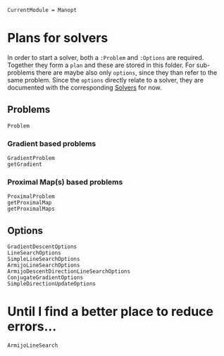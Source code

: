 ```@meta
CurrentModule = Manopt
```
# Plans for solvers
In order to start a solver, both a `:Problem` and `:Options` are required.
Together they form a `plan` and these are stored in this folder. For
sub-problems there are maybe also only `options`, since they than refer to the
same problem.
Since the `options` directly relate to a solver, they are documented with the
corresponding [Solvers](@ref) for now.

## Problems
```@docs
Problem
```
### Gradient based problems
```@docs
GradientProblem
getGradient
```

### Proximal Map(s) based problems

```@docs
ProximalProblem
getProximalMap
getProximalMaps
```

## Options
```@docs
GradientDescentOptions
LineSearchOptions
SimpleLineSearchOptions
ArmijoLineSearchOptions
ArmijoDescentDirectionLineSearchOptions
ConjugateGradientOptions
SimpleDirectionUpdateOptions
```

# Until I find a better place to reduce errors...
```@docs
ArmijoLineSearch
```
